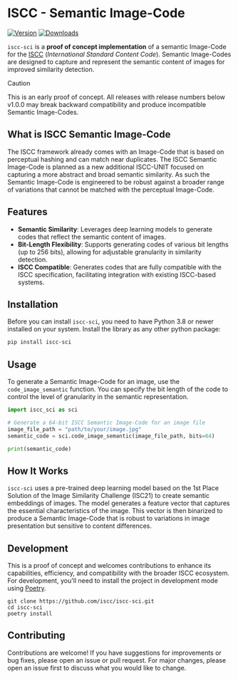# ISCC - Semantic Image-Code

[![Version](https://img.shields.io/pypi/v/iscc-sci.svg)](https://pypi.python.org/pypi/iscc-sci/)
[![Downloads](https://pepy.tech/badge/iscc-sci)](https://pepy.tech/project/iscc-sci)

`iscc-sci` is a **proof of concept implementation** of a semantic Image-Code for the
[ISCC](https://core.iscc.codes) (*International Standard Content Code*). Semantic Image-Codes are
designed to capture and represent the semantic content of images for improved similarity detection.

> [!CAUTION]
> This is an early proof of concept. All releases with release numbers below v1.0.0 may
> break backward compatibility and produce incompatible Semantic Image-Codes.

## What is ISCC Semantic Image-Code

The ISCC framework already comes with an Image-Code that is based on perceptual hashing and can
match near duplicates. The ISCC Semantic Image-Code is planned as a new additional ISCC-UNIT focused
on capturing a more abstract and broad semantic similarity. As such the Semantic Image-Code is
engineered to be robust against a broader range of variations that cannot be matched with the
perceptual Image-Code.

## Features

- **Semantic Similarity**: Leverages deep learning models to generate codes that reflect the
  semantic content of images.
- **Bit-Length Flexibility**: Supports generating codes of various bit lengths (up to 256 bits),
  allowing for adjustable granularity in similarity detection.
- **ISCC Compatible**: Generates codes that are fully compatible with the ISCC specification,
  facilitating integration with existing ISCC-based systems.

## Installation

Before you can install `iscc-sci`, you need to have Python 3.8 or newer installed on your system.
Install the library as any other python package:

```bash
pip install iscc-sci
```

## Usage

To generate a Semantic Image-Code for an image, use the `code_image_semantic` function. You can
specify the bit length of the code to control the level of granularity in the semantic
representation.

```python
import iscc_sci as sci

# Generate a 64-bit ISCC Semantic Image-Code for an image file
image_file_path = "path/to/your/image.jpg"
semantic_code = sci.code_image_semantic(image_file_path, bits=64)

print(semantic_code)
```

## How It Works

`iscc-sci` uses a pre-trained deep learning model based on the 1st Place Solution of the Image
Similarity Challenge (ISC21) to create semantic embeddings of images. The model generates a feature
vector that captures the essential characteristics of the image. This vector is then binarized to
produce a Semantic Image-Code that is robust to variations in image presentation but sensitive to
content differences.

## Development

This is a proof of concept and welcomes contributions to enhance its capabilities, efficiency, and
compatibility with the broader ISCC ecosystem. For development, you'll need to install the project
in development mode using [Poetry](https://python-poetry.org).

```shell
git clone https://github.com/iscc/iscc-sci.git
cd iscc-sci
poetry install
```

## Contributing

Contributions are welcome! If you have suggestions for improvements or bug fixes, please open an
issue or pull request. For major changes, please open an issue first to discuss what you would like
to change.
